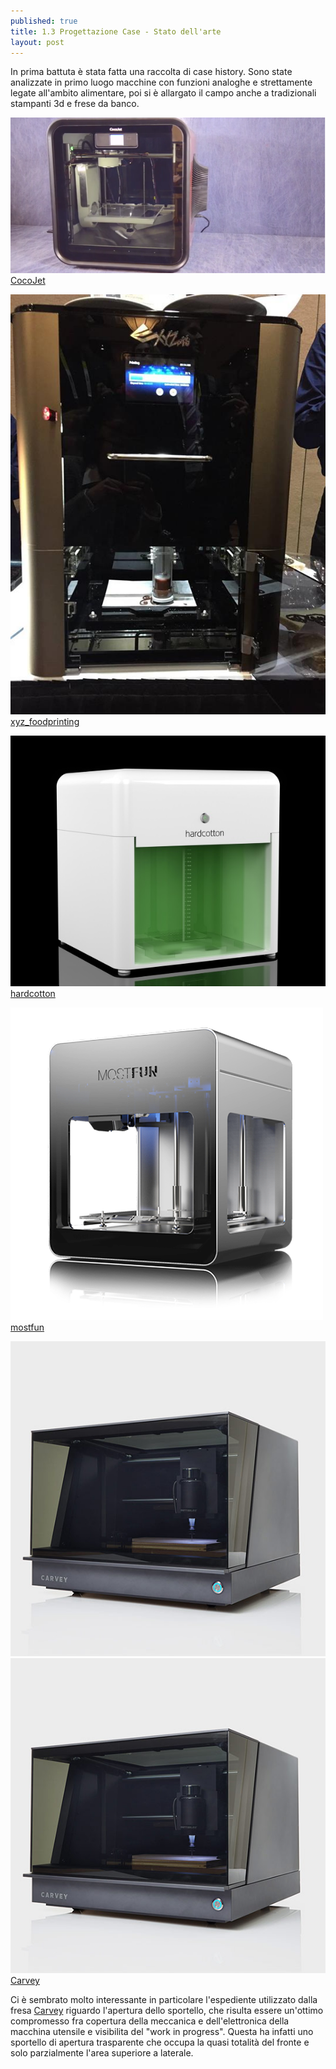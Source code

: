 ```yaml
---
published: true
title: 1.3 Progettazione Case - Stato dell'arte
layout: post
---
```

In prima battuta è stata fatta una raccolta di case history. 
Sono state analizzate in primo luogo macchine con funzioni analoghe e strettamente legate all'ambito alimentare, poi si è allargato il campo anche a tradizionali stampanti 3d e frese da banco.

![CocoJet](https://raw.githubusercontent.com/Giuzzo/Giuzzo.github.io/master/link_img/22.png)
[CocoJet](http://www.3dsystems.com/de/node/7563)

![xyz_printing](https://raw.githubusercontent.com/Giuzzo/Giuzzo.github.io/master/link_img/25.jpg)
[xyz_foodprinting](http://www.cnet.com/products/xyzprinting-food-printer/)

![hardcotton](https://raw.githubusercontent.com/Giuzzo/Giuzzo.github.io/master/link_img/26.jpg)
[hardcotton](http://www.fabbaloo.com/blog/2014/11/21/hardcottons-sla-3d-printer-launches)

![mostfun](https://raw.githubusercontent.com/Giuzzo/Giuzzo.github.io/master/link_img/27.png)
[mostfun](http://www.mostfun.cc/)

![carvey1](https://raw.githubusercontent.com/Giuzzo/Giuzzo.github.io/master/link_img/28.jpg)
![carvey2](https://raw.githubusercontent.com/Giuzzo/Giuzzo.github.io/master/link_img/28.jpg)
[Carvey](https://www.inventables.com/technologies/carvey)

Ci è sembrato molto interessante in particolare l'espediente utilizzato dalla fresa [Carvey](https://www.inventables.com/technologies/carvey) riguardo l'apertura dello sportello, che risulta essere un'ottimo compromesso fra copertura della meccanica e dell'elettronica della macchina utensile e visibilita del "work in progress".
Questa ha infatti uno sportello di apertura trasparente che occupa la quasi totalità del fronte e solo parzialmente l'area superiore a laterale.